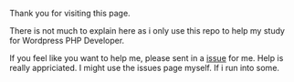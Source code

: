 Thank you for visiting this page.

There is not much to explain here as i only use this repo to help my study for Wordpress PHP Developer.

If you feel like you want to help me, please sent in a <a href="https://github.com/Smoshed/WPphpCourse/issues/new">issue</a> for me.
Help is really appriciated. I might use the issues page myself. If i run into some.
